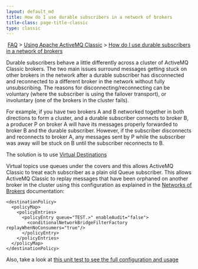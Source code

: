 ```yaml
---
layout: default_md
title: How do I use durable subscribers in a network of brokers 
title-class: page-title-classic
type: classic
---
```


 [FAQ](faq) > [Using Apache ActiveMQ Classic](using-apache-activemq-classic) > [How do I use durable subscribers in a network of brokers](how-do-i-use-durable-subscribers-in-a-network-of-brokers)


Durable subscribers behave a little differently across a cluster of ActiveMQ Classic brokers. The two main issues surround messages getting stuck on other brokers in the network after a durable subscriber has disconnected and reconnected to a different broker in the network without fully unsubscribing. The reasons for disconnecting/reconnecting can be voluntary (where the subscriber is using the failover transport), or involuntary (one of the brokers in the cluster fails).

For example, if you have two brokers A and B networked together in both directions to form a cluster, and a durable subscriber connects to broker B, a producer P on broker A will have its messages properly forwarded to broker B and the durable subscriber. However, if the subscriber disconnects and reconnects to broker A, any messages sent by P while the subscriber was away will be stuck on B until the subscriber reconnects to B.

The solution is to use [Virtual Destinations](virtual-destinations)

Virtual topics use queues under the covers and this allows ActiveMQ Classic to treat each subscriber as a plain old Queue subscriber. This allows ActiveMQ Classic to replay messages that have been orphaned on another broker in the cluster using this configuration as explained in the [Networks of Brokers](networks-of-brokers) documentation:
```
<destinationPolicy>
  <policyMap>
    <policyEntries>
      <policyEntry queue="TEST.>" enableAudit="false">
        <conditionalNetworkBridgeFilterFactory replayWhenNoConsumers="true"/>
      </policyEntry>
    </policyEntries>
  </policyMap>
</destinationPolicy>
```
Also, take a look at [this unit test to see the full configuration and usage](http://svn.apache.org/viewvc/activemq/trunk/activemq-unit-tests/src/test/java/org/apache/activemq/usecases/VirtualTopicNetworkClusterReactivationTest.java?view=markup)

